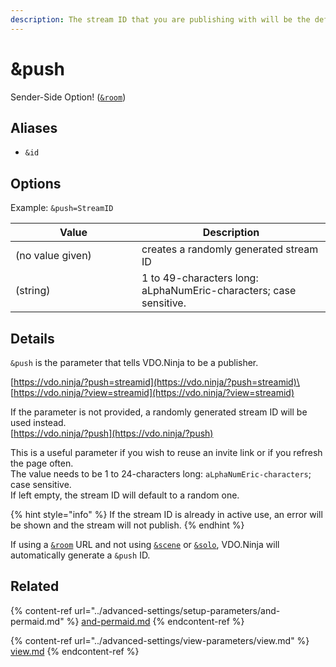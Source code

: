 ```yaml
---
description: The stream ID that you are publishing with will be the defined value
---
```


# \&push

Sender-Side Option! ([`&room`](../general-settings/room.md))

## Aliases

* `&id`

## Options

Example: `&push=StreamID`

<table><thead><tr><th width="186">Value</th><th>Description</th></tr></thead><tbody><tr><td>(no value given)</td><td>creates a randomly generated stream ID</td></tr><tr><td>(string)</td><td>1 to 49-characters long: aLphaNumEric-characters; case sensitive.</td></tr></tbody></table>

## Details

`&push` is the parameter that tells VDO.Ninja to be a publisher.

[https://vdo.ninja/?push=streamid](https://vdo.ninja/?push=streamid)\
[https://vdo.ninja/?view=streamid](https://vdo.ninja/?view=streamid)

If the parameter is not provided, a randomly generated stream ID will be used instead.\
[https://vdo.ninja/?push](https://vdo.ninja/?push)

This is a useful parameter if you wish to reuse an invite link or if you refresh the page often.\
The value needs to be 1 to 24-characters long: `aLphaNumEric-characters`; case sensitive.\
If left empty, the stream ID will default to a random one.

{% hint style="info" %}
If the stream ID is already in active use, an error will be shown and the stream will not publish.
{% endhint %}

If using a [`&room`](../general-settings/room.md) URL and not using [`&scene`](../advanced-settings/view-parameters/scene.md) or [`&solo`](../advanced-settings/mixer-scene-parameters/and-solo.md), VDO.Ninja will automatically generate a `&push` ID.

## Related

{% content-ref url="../advanced-settings/setup-parameters/and-permaid.md" %}
[and-permaid.md](../advanced-settings/setup-parameters/and-permaid.md)
{% endcontent-ref %}

{% content-ref url="../advanced-settings/view-parameters/view.md" %}
[view.md](../advanced-settings/view-parameters/view.md)
{% endcontent-ref %}
